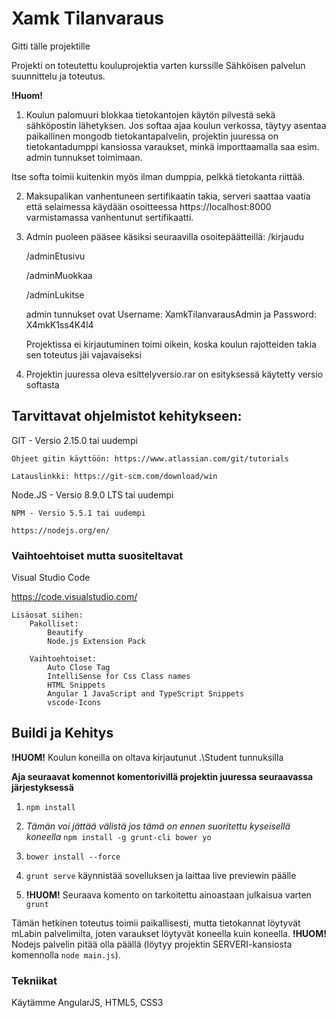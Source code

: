 # Xamk Tilanvaraus
Gitti tälle projektille

Projekti on toteutettu kouluprojektia varten kurssille Sähköisen palvelun suunnittelu ja toteutus.

**!Huom!**

1. Koulun palomuuri blokkaa tietokantojen käytön pilvestä sekä sähköpostin lähetyksen. Jos softaa ajaa koulun verkossa, täytyy asentaa paikallinen mongodb tietokantapalvelin, projektin juuressa on tietokantadumppi kansiossa varaukset, minkä importtaamalla saa esim. admin tunnukset toimimaan. 

Itse softa toimii kuitenkin myös ilman dumppia, pelkkä tietokanta riittää.

2. Maksupalikan vanhentuneen sertifikaatin takia, serveri saattaa vaatia että selaimessa käydään osoitteessa https://localhost:8000 varmistamassa vanhentunut sertifikaatti.

3. Admin puoleen pääsee käsiksi seuraavilla osoitepäätteillä:
    /kirjaudu

    /adminEtusivu

    /adminMuokkaa

    /adminLukitse

    admin tunnukset ovat Username: XamkTilanvarausAdmin ja Password: X4mkK1ss4K4l4
    
    Projektissa ei kirjautuminen toimi oikein, koska koulun rajotteiden takia sen toteutus jäi vajavaiseksi

4. Projektin juuressa oleva esittelyversio.rar on esityksessä käytetty versio softasta

## Tarvittavat ohjelmistot kehitykseen:

GIT - Versio 2.15.0 tai uudempi

    Ohjeet gitin käyttöön: https://www.atlassian.com/git/tutorials

    Latauslinkki: https://git-scm.com/download/win

Node.JS - Versio 8.9.0 LTS tai uudempi

    NPM - Versio 5.5.1 tai uudempi

    https://nodejs.org/en/

### Vaihtoehtoiset mutta suositeltavat

Visual Studio Code
    
https://code.visualstudio.com/

    Lisäosat siihen:
        Pakolliset:
            Beautify
            Node.js Extension Pack

        Vaihtoehtoiset:
            Auto Close Tag
            IntelliSense for Css Class names
            HTML Snippets
            Angular 1 JavaScript and TypeScript Snippets
            vscode-Icons

## Buildi ja Kehitys

**!HUOM!**
Koulun koneilla on oltava kirjautunut .\Student tunnuksilla

**Aja seuraavat komennot komentorivillä projektin juuressa seuraavassa järjestyksessä**
1. `npm install`

2. _Tämän voi jättää välistä jos tämä on ennen suoritettu      kyseisellä koneella_ `npm install -g grunt-cli bower yo` 

3. `bower install --force`

4. `grunt serve` käynnistää sovelluksen ja laittaa live previewin päälle

5. **!HUOM!** Seuraava komento on tarkoitettu ainoastaan julkaisua varten `grunt` 

Tämän hetkinen toteutus toimii paikallisesti, mutta tietokannat löytyvät mLabin palvelimilta, joten varaukset löytyvät koneella kuin koneella. **!HUOM!** Nodejs palvelin pitää olla päällä (löytyy projektin SERVERI-kansiosta komennolla `node main.js`).

### Tekniikat

Käytämme AngularJS, HTML5, CSS3
